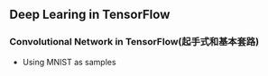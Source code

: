 
## Deep Learing in TensorFlow

### Convolutional Network in TensorFlow(起手式和基本套路)
- Using MNIST as samples



```python

```
